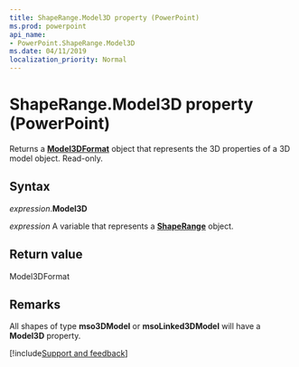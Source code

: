 ```yaml
---
title: ShapeRange.Model3D property (PowerPoint)
ms.prod: powerpoint
api_name:
- PowerPoint.ShapeRange.Model3D
ms.date: 04/11/2019
localization_priority: Normal
---
```



# ShapeRange.Model3D property (PowerPoint)

Returns a **[Model3DFormat](PowerPoint.Model3DFormat.md)** object that represents the 3D properties of a 3D model object. Read-only.


## Syntax

_expression_.**Model3D**

_expression_ A variable that represents a **[ShapeRange](PowerPoint.ShapeRange.md)** object.


## Return value

Model3DFormat

## Remarks

All shapes of type **mso3DModel** or **msoLinked3DModel** will have a **Model3D** property.




[!include[Support and feedback](~/includes/feedback-boilerplate.md)]